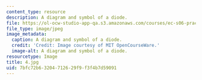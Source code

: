 ```yaml
---
content_type: resource
description: A diagram and symbol of a diode.
file: https://ol-ocw-studio-app-qa.s3.amazonaws.com/courses/ec-s06-practical-electronics-fall-2004/7bfc72b63204712629f9f3f4b7d59091_4.jpg
file_type: image/jpeg
image_metadata:
  caption: A diagram and symbol of a diode.
  credit: 'Credit: Image courtesy of MIT OpenCourseWare.'
  image-alt: A diagram and symbol of a diode.
resourcetype: Image
title: 4.jpg
uid: 7bfc72b6-3204-7126-29f9-f3f4b7d59091
---
```

